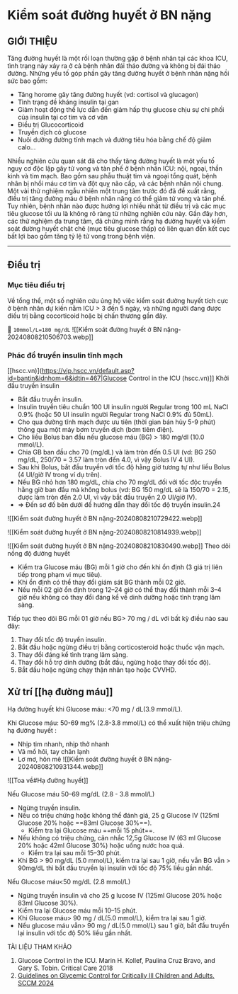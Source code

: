 # Kiểm soát đường huyết ở BN nặng

## GIỚI THIỆU

Tăng đường huyết là một rối loạn thường gặp ở bệnh nhân tại các khoa ICU, tình trạng này xảy ra ở cả bệnh nhân đái tháo đường và không bị đái tháo đường. Những yếu tố góp phần gây tăng đường huyết ở bệnh nhân nặng hồi sức bao gồm:
- Tăng horome gây tăng đường huyết (vd: cortisol và glucagon)
- Tình trạng đề kháng insulin tại gan
- Giảm hoạt động thể lực dẫn đến giảm hấp thụ glucose chịu sự chi phối của insulin tại cơ tim và cơ vân
- Điều trị Glucocorticoid
- Truyền dịch có glucose
- Nuôi dưỡng đường tĩnh mạch và đường tiêu hóa bằng chế độ giảm calo...

Nhiều nghiên cứu quan sát đã cho thấy tăng đường huyết là một yếu tố nguy cơ độc lập gây tử vong và tàn phế ở bệnh nhân ICU: nội, ngoại, thần kinh và tim mạch. Bao gồm sau phẫu thuật tim và ngoại tổng quát, bệnh nhân bị nhồi máu cơ tim và đột quỵ não cấp, và các bệnh nhân nội chung. Một vài thử nghiệm ngẫu nhiên một trung tâm trước đó đã đề xuất rằng, điều trị tăng đường máu ở bệnh nhân nặng có thể giảm tử vong và tán phế. Tuy nhiên, bệnh nhân nào được hưởng lợi nhiều nhất từ điều trị và các mục tiêu glucose tối ưu là không rõ ràng từ những nghiên cứu này. Gần đây hơn, các thử nghiệm đa trung tâm, đã chứng minh rằng hạ đường huyết và kiểm soát đường huyết chặt chẽ (mục tiêu glucose thấp) có liên quan đến kết cục bất lợi bao gồm tăng tỷ lệ tử vong trong bệnh viện.

---
## Điều trị
### Mục tiêu điều trị
Về tổng thể, một số nghiên cứu ủng hộ việc kiểm soát đường huyết tích cực ở bệnh nhân dự kiến nằm ICU > 3 đến 5 ngày, và những người đang được điều trị bằng cocorticoid hoặc bị chấn thương gần đây.

🔴 `10mmol/L=180 mg/dL`
![[Kiểm soát đường huyết ở BN nặng-20240808210506703.webp]]
### Phác đồ truyền insulin tĩnh mạch
[[hscc.vn)](https://vip.hscc.vn/default.asp?id=bantin&idnhom=6&idtin=467|Glucose Control in the ICU (hscc.vn)]]
Khởi đầu truyền insulin
- Bắt đầu truyền insulin.
- Insulin truyền tiêu chuẩn 100 UI insulin người Regular trong 100 mL NaCl 0.9% (hoặc 50 UI insulin người Regular trong NaCl 0.9% đủ 50mL).
- Cho qua đường tĩnh mạch được ưu tiên (thời gian bán hủy 5-9 phút) thông qua một máy bơm truyền dịch (bơm tiêm điện).
- Cho liều Bolus ban đầu nếu glucose máu (BG) > 180 mg/dl (10.0 mmol/L).
- Chia GB ban đầu cho 70 (mg/dL) và làm tròn đến 0.5 UI (vd: BG 250 mg/dL, 250/70 = 3.57 làm tròn đến 4.0, vì vậy Bolus IV 4 UI).
- Sau khi Bolus, bắt đầu truyền với tốc độ hằng giờ tương tự như liều Bolus (4 UI/giờ IV trong ví dụ trên).
- Nếu BG nhỏ hơn 180 mg/dL, chia cho 70 mg/dL đối với tốc độc truyền hằng giờ ban đầu mà không bolus (vd: BG 150 mg/dL sẽ là 150/70 = 2.15, được làm tròn đến 2.0 UI, vì vậy bắt đầu truyền 2.0 UI/giờ IV).
- => Đến sơ đồ bên dưới để hướng dẫn thay đổi tốc độ truyền insulin.24

![[Kiểm soát đường huyết ở BN nặng-20240808210729422.webp]]

![[Kiểm soát đường huyết ở BN nặng-20240808210814939.webp]]

![[Kiểm soát đường huyết ở BN nặng-20240808210830490.webp]]
Theo dõi nồng độ đường huyết
- Kiểm tra Glucose máu (BG) mỗi 1 giờ cho đến khi ổn định (3 giá trị liên tiếp trong phạm vi mục tiêu).
- Khi ổn định có thể thay đổi giám sát BG thành mỗi 02 giờ.
- Nếu mỗi 02 giờ ổn định trong 12–24 giờ có thể thay đổi thành mỗi 3–4 giờ nếu không có thay đổi đáng kể về dinh dưỡng hoặc tình trạng lâm sàng.

Tiếp tục theo dõi BG mỗi 01 giờ nếu BG> 70 mg / dL với bất kỳ điều nào sau đây:  

1.  Thay đổi tốc độ truyền insulin.
2.  Bắt đầu hoặc ngừng điều trị bằng corticosteroid hoặc thuốc vận mạch.
3.  Thay đổi đáng kể tình trạng lâm sàng.
4.  Thay đổi hỗ trợ dinh dưỡng (bắt đầu, ngừng hoặc thay đổi tốc độ).
5.  Bắt đầu hoặc ngừng chạy thận nhân tạo hoặc CVVHD.
## Xử trí [[hạ đường máu]]
Hạ đường huyết khi Glucose máu: <70 mg / dL(3.9 mmol/L).

Khi Glucose máu: 50-69 mg% (2.8-3.8 mmol/L) có thể xuất hiện triệu chứng hạ đường huyết :
- Nhịp tim nhanh, nhịp thở nhanh
- Vã mồ hôi, tay chân lạnh
- Lơ mơ, hôn mê
![[Kiểm soát đường huyết ở BN nặng-20240808210931344.webp]]

![[Toa về#Hạ đường huyết]]

Nếu Glucose máu 50–69 mg/dL (2.8 - 3.8 mmol/L)
- Ngừng truyền insulin.
- Nếu có triệu chứng hoặc không thể đánh giá, 25 g Glucose IV (125ml Glucose 20% hoặc ==83ml Glucose 30%==).
	- Kiểm tra lại Glucose máu ==mỗi 15 phút==.
- Nếu không có triệu chứng, cân nhắc 12,5g Glucose IV (63 ml Glucose 20% hoặc 42ml Glucose 30%) hoặc uống nước hoa quả.
	- Kiểm tra lại sau mỗi 15–30 phút.
- Khi BG > 90 mg/dL (5.0 mmol/L), kiểm tra lại sau 1 giờ, nếu vẫn BG vẫn > 90mg/dL thì bắt đầu truyền lại insulin với tốc độ 75% liều gần nhất.


Nếu Glucose máu<50 mg/dL (2.8 mmol/L)
- Ngừng truyền insulin và cho 25 g lucose IV (125ml Glucose 20% hoặc 83ml Glucose 30%).
- Kiểm tra lại Glucose máu mỗi 10–15 phút.
- Khi Glucose máu> 90 mg / dL(5.0 mmol/L), kiểm tra lại sau 1 giờ. 
- Nếu glucose máu vẫn> 90 mg / dL(5.0 mmol/L) sau 1 giờ, bắt đầu truyền lại insulin với tốc độ 50% liều gần nhất.


TÀI LIỆU THAM KHẢO

1.  Glucose Control in the ICU. Marin H. Kollef, Paulina Cruz Bravo, and Gary S. Tobin. Critical Care 2018
2.  [Guidelines on Glycemic Control for Critically Ill Children and Adults. SCCM 2024](https://www.sccm.org/Clinical-Resources/Guidelines/Guidelines/Guidelines-on-Glycemic-Control-for-Critically-Ill)